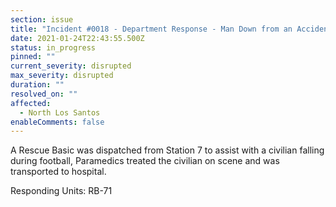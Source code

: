 ```yaml
---
section: issue
title: "Incident #0018 - Department Response - Man Down from an Accident"
date: 2021-01-24T22:43:55.500Z
status: in_progress
pinned: ""
current_severity: disrupted
max_severity: disrupted
duration: ""
resolved_on: ""
affected:
  - North Los Santos
enableComments: false
---
```

A Rescue Basic was dispatched from Station 7 to assist with a civilian falling during football, Paramedics treated the civilian on scene and was transported to hospital.

Responding Units: RB-71